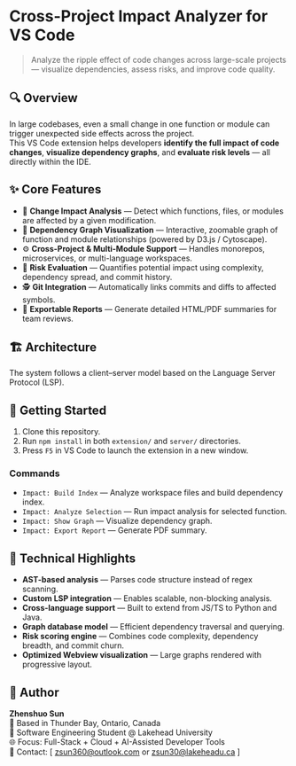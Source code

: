 # Cross-Project Impact Analyzer for VS Code

> Analyze the ripple effect of code changes across large-scale projects — visualize dependencies, assess risks, and improve code quality.

## 🔍 Overview

In large codebases, even a small change in one function or module can trigger unexpected side effects across the project.  
This VS Code extension helps developers **identify the full impact of code changes**, **visualize dependency graphs**, and **evaluate risk levels** — all directly within the IDE.

## ✨ Core Features

- 🧩 **Change Impact Analysis** — Detect which functions, files, or modules are affected by a given modification.
- 🔗 **Dependency Graph Visualization** — Interactive, zoomable graph of function and module relationships (powered by D3.js / Cytoscape).
- ⚙️ **Cross-Project & Multi-Module Support** — Handles monorepos, microservices, or multi-language workspaces.
- 🧠 **Risk Evaluation** — Quantifies potential impact using complexity, dependency spread, and commit history.
- 🕵️ **Git Integration** — Automatically links commits and diffs to affected symbols.
- 📄 **Exportable Reports** — Generate detailed HTML/PDF summaries for team reviews.

## 🏗️ Architecture

The system follows a client–server model based on the Language Server Protocol (LSP).

## 🚀 Getting Started

1. Clone this repository.
2. Run `npm install` in both `extension/` and `server/` directories.
3. Press `F5` in VS Code to launch the extension in a new window.

### Commands

- `Impact: Build Index` — Analyze workspace files and build dependency index.
- `Impact: Analyze Selection` — Run impact analysis for selected function.
- `Impact: Show Graph` — Visualize dependency graph.
- `Impact: Export Report` — Generate PDF summary.

## 🧩 Technical Highlights

- **AST-based analysis** — Parses code structure instead of regex scanning.
- **Custom LSP integration** — Enables scalable, non-blocking analysis.
- **Cross-language support** — Built to extend from JS/TS to Python and Java.
- **Graph database model** — Efficient dependency traversal and querying.
- **Risk scoring engine** — Combines code complexity, dependency breadth, and commit churn.
- **Optimized Webview visualization** — Large graphs rendered with progressive layout.

## 👤 Author

**Zhenshuo Sun**  
📍 Based in Thunder Bay, Ontario, Canada  
💼 Software Engineering Student @ Lakehead University  
🌐 Focus: Full-Stack + Cloud + AI-Assisted Developer Tools  
📧 Contact: [ zsun360@outlook.com or zsun30@lakeheadu.ca ]
